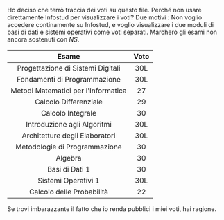 Ho deciso che terrò traccia dei voti su questo file. 
Perché non usare direttamente Infostud per visualizzare i voti? Due motivi : Non voglio accedere continamente su Infostud, e voglio visualizzare i due moduli di basi di dati e sistemi operativi come voti separati. 
Marcherò gli esami non ancora sostenuti con $NS$.

| Esame  | Voto |
| :-------------: | :-------------: |
| Progettazione di Sistemi Digitali  |  30L  |
| Fondamenti di Programmazione  |  30L  |
| Metodi Matematici per l'Informatica  |  27  |
| Calcolo Differenziale  |  29  |
| Calcolo Integrale  |  30  |
| Introduzione agli Algoritmi  |  30L  |
| Architetture degli Elaboratori  |  30L  |
| Metodologie di Programmazione  |  30  |
| Algebra  |  30  |
| Basi di Dati 1  |  30  |
| Sistemi Operativi 1  |  30L  |
| Calcolo delle Probabilità  |  22  |

Se trovi imbarazzante il fatto che io renda pubblici i miei voti, hai ragione.

